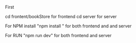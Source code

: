 First

cd frontent/bookStore for frontend
cd server for server

For NPM install 
"npm install " for both frontend and and server  

For RUN
"npm run dev" for both frontend and server
